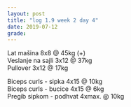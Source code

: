 ```yaml
---
layout: post
title: "log 1.9 week 2 day 4"
date: 2019-07-12
grade:
---
```


Lat mašina 8x8 @ 45kg (+)  
Veslanje na sajli 3x12 @ 37kg    
Pullover 3x12 @ 17kg   

Biceps curls - sipka 4x15 @ 10kg   
Biceps curls - bucice 4x15 @ 6kg     
Pregib sipkom - podhvat 4xmax. @ 10kg    
